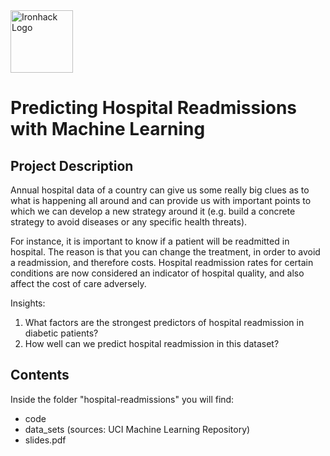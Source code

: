 <img src="https://bit.ly/2VnXWr2" alt="Ironhack Logo" width="100"/>

# Predicting Hospital Readmissions with Machine Learning

## Project Description
Annual hospital data of a country can give us some really big clues as to what is happening all around and can provide us with important points to which we can develop a new strategy around it (e.g. build a concrete strategy to avoid diseases or any specific health threats).

For instance, it is important to know if a patient will be readmitted in hospital. The reason is that you can change the treatment, in order to avoid a readmission, and therefore costs.
Hospital readmission rates for certain conditions are now considered an indicator of hospital quality, and also affect the cost of care adversely.

Insights:
1) What factors are the strongest predictors of hospital readmission in diabetic patients?
2) How well can we predict hospital readmission in this dataset?

## Contents
Inside the folder "hospital-readmissions" you will find:
- code 
- data_sets (sources: UCI Machine Learning Repository)
- slides.pdf

